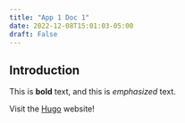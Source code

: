 ```yaml
---
title: "App 1 Doc 1"
date: 2022-12-08T15:01:03-05:00
draft: False
---
```


## Introduction

This is **bold** text, and this is *emphasized* text.

Visit the [Hugo](https://gohugo.io) website!
